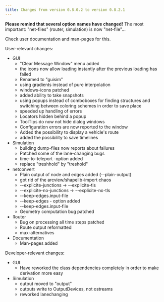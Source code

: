 ```yaml
---
title: Changes from version 0.8.0.2 to version 0.8.2.1
---
```


**Please remind that several option names have changed!** The most
important: "net-files" (router, simulation) is now "net-file"...

Check user documentation and man-pages for this.

User-relevant changes:

- GUI
  - "Clear Message Window" menu added
  - the icons now allow loading instantly after the previous loading has failed
  - Renamed to "guisim"
  - using gradients instead of pure interpolation
  - windows-icons patched
  - added ability to take snapshots
  - using popups instead of comboboxes for finding structures and switching between coloring schemes in order to save place
  - speeded up handling of errors
  - Locators hidden behind a popup
  - ToolTips do now not hide dialog windows
  - Configuration errors are now reported to the window
  - Added the possibility to display a vehicle's route
  - added the possibility to save timelines
- Simulation
  - building dump-files now reports about failures
  - Patched some of the lane-changing bugs
  - time-to-teleport -option added
  - replace "treshhold" by "treshold"
- netconvert
  - Plain output of node and edges added (--plain-output)
  - got rid of the arcview/shapelib-import chaos
  - \--explicite-junctions -\> --explicite-tls
  - \--explicite-no-junctions -\> --explicite-no-tls
  - \--keep-edges.input-file
  - \--keep-edges - option added
  - \--keep-edges.input-file
  - Geometry computation bug patched
- Router
  - Bug on processing all time steps patched
  - Route output reformatted
  - max-alternatives
- Documentation
  - Man-pages added

Developer-relevant changes:

- GUI
  - Have reworked the class dependencies completely in order to make derivation more easy
- Simulation
  - output moved to "output"
  - outputs write to OutputDevices, not ostreams
  - reworked lanechanging
